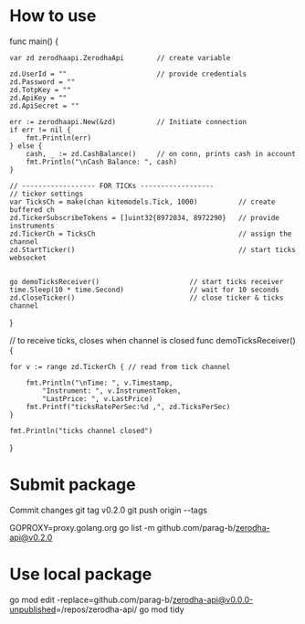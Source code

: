 
# How to use




func main() {
	
    var zd zerodhaapi.ZerodhaApi        // create variable

	zd.UserId = ""                      // provide credentials
	zd.Password = ""
	zd.TotpKey = ""
	zd.ApiKey = ""
	zd.ApiSecret = ""

	err := zerodhaapi.New(&zd)          // Initiate connection
	if err != nil {
		fmt.Println(err)
	} else {
		cash, _ := zd.CashBalance()     // on conn, prints cash in account
		fmt.Println("\nCash Balance: ", cash)
	}

    // ------------------ FOR TICKs ------------------
	// ticker settings
	var TicksCh = make(chan kitemodels.Tick, 1000)          // create buffered ch
	zd.TickerSubscribeTokens = []uint32{8972034, 8972290}   // provide instruments
	zd.TickerCh = TicksCh                                   // assign the channel
	zd.StartTicker()                                        // start ticks websocket


	go demoTicksReceiver()                      // start ticks receiver
	time.Sleep(10 * time.Second)                // wait for 10 seconds
	zd.CloseTicker()                            // close ticker & ticks channel
}

// to receive ticks, closes when channel is closed
func demoTicksReceiver() {

	for v := range zd.TickerCh { // read from tick channel

		fmt.Println("\nTime: ", v.Timestamp,
			"Instrument: ", v.InstrumentToken,
			"LastPrice: ", v.LastPrice)
		fmt.Printf("ticksRatePerSec:%d ,", zd.TicksPerSec)
	}

	fmt.Println("ticks channel closed")
}

# Submit package


Commit changes
git tag v0.2.0
git push origin --tags

GOPROXY=proxy.golang.org go list -m github.com/parag-b/zerodha-api@v0.2.0


# Use local package

go mod edit -replace=github.com/parag-b/zerodha-api@v0.0.0-unpublished=/repos/zerodha-api/
go mod tidy
